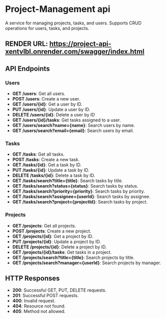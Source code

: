 # Project-Management api

A service for managing projects, tasks, and users. Supports CRUD operations for users, tasks, and projects.


## RENDER URL: https://project-api-xentvlbl.onrender.com/swagger/index.html


## API Endpoints

### Users

- **GET /users**: Get all users.
- **POST /users**: Create a new user.
- **GET /users/{id}**: Get a user by ID.
- **PUT /users/{id}**: Update a user by ID.
- **DELETE /users/{id}**: Delete a user by ID
- **GET /users/{id}/tasks**: Get tasks assigned to a user.
- **GET /users/search?name={name}**: Search users by name.
- **GET /users/search?email={email}**: Search users by email.
  
### Tasks


-  **GET /tasks**: Get all tasks.
- **POST /tasks**: Create a new task.
- **GET /tasks/{id}**: Get a task by ID.
- **PUT /tasks/{id}**: Update a task by ID.
- **DELETE /tasks/{id}**: Delete a task by ID.
- **GET /tasks/search?title={title}**: Search tasks by title.
- **GET /tasks/search?status={status}**: Search tasks by status.
- **GET /tasks/search?priority={priority}**: Search tasks by priority.
- **GET /tasks/search?assignee={userId}**: Search tasks by assignee.
- **GET /tasks/search?project={projectId}**: Search tasks by project.
 
### Projects

- **GET /projects**: Get all projects.
- **POST /projects**: Create a new project.
- **GET /projects/{id}**: Get a project by ID.
- **PUT /projects/{id}**: Update a project by ID.
- **DELETE /projects/{id}**: Delete a project by ID.
- **GET /projects/{id}/tasks**: Get tasks in a project.
- **GET /projects/search?title={title}**: Search projects by title.
- **GET /projects/search?manager={userId}**: Search projects by manager.
  

## HTTP Responses

- **200**: Successful GET, PUT, DELETE requests.
- **201**: Successful POST requests.
- **400**: Invalid request.
- **404**: Resource not found.
- **405**: Method not allowed.


